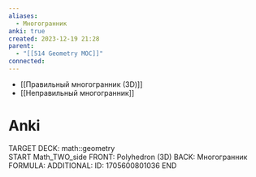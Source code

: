 ```yaml
---
aliases:
  - Многогранник
anki: true
created: 2023-12-19 21:28
parent:
  - "[[514 Geometry MOC]]"
connected:
---
```


- [[Правильный многогранник (3D)]]
- [[Неправильный многогранник]]


# Anki
TARGET DECK: math::geometry  
START
Math_TWO_side
FRONT: Polyhedron (3D)
BACK: Многогранник
FORMULA: 
ADDITIONAL:
ID: 1705600801036
END